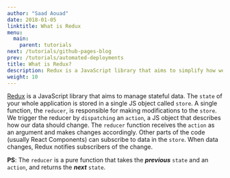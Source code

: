 ```yaml
---
author: "Saad Aouad"
date: 2018-01-05
linktitle: What is Redux
menu:
  main:
    parent: tutorials
next: /tutorials/github-pages-blog
prev: /tutorials/automated-deployments
title: What is Redux?
description: Redux is a JavaScript library that aims to simplify how we manage stateful data.
weight: 10
---
```


<a href="https://github.com/reactjs/redux/" target="_blank" rel="noopener noreferrer">Redux</a> is a JavaScript library that aims to manage stateful data.
The `state` of your whole application is stored in a single JS object called `store`. A single function, the `reducer`, is responsible for making modifications to the `store`. We trigger the reducer by `dispatching` an `action`, a JS object that describes how our data should change. The `reducer` function receives the `action` as an argument and makes changes accordingly. Other parts of the code (usually React Components) can subscribe to data in the `store`. When data changes, Redux notifies subscribers of the change.

**PS**: The `reducer` is a pure function that takes the ***previous*** `state` and an `action`, and returns the ***next*** `state`.